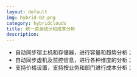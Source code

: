```yaml
---
layout: default
img: hybrid-02.png
category: hybridclouds
title: 统一资源统计和成本分析
description:
---
```


 * 自动同步宿主机和存储器，进行容量和趋势分析；
 * 自动同步虚机及监控信息，进行各种维度的分析；
 * 支持价格设置，支持按业务和部门进行成本分析；
